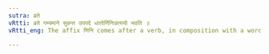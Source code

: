 ```yaml
---
sutra: व्रते
vRtti: व्रते गम्यमाने सुबन्त उपपदे धातोर्णिनिःप्रत्ययो भवति ॥
vRtti_eng: The affix णिनि comes after a verb, in composition with a word ending in a case-affix.

---
```

